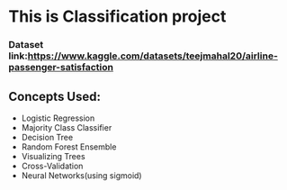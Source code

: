 # This is Classification project 

### Dataset link:<https://www.kaggle.com/datasets/teejmahal20/airline-passenger-satisfaction>

## Concepts Used:
* Logistic Regression
* Majority Class Classifier
* Decision Tree
* Random Forest Ensemble
* Visualizing Trees
* Cross-Validation
* Neural Networks(using sigmoid)
